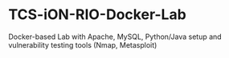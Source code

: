 # TCS-iON-RIO-Docker-Lab
Docker-based Lab with Apache, MySQL, Python/Java setup and vulnerability testing tools (Nmap, Metasploit)
